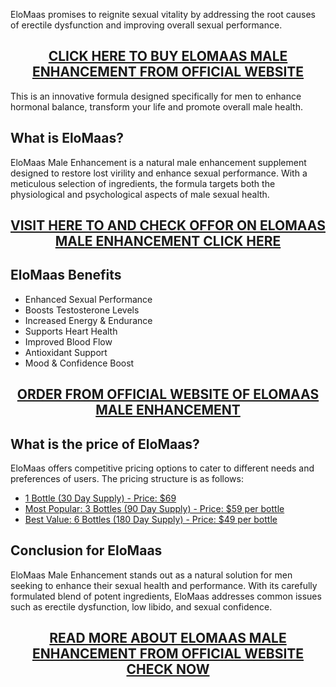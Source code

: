 <p>EloMaas promises to reignite sexual vitality by addressing the root causes of erectile dysfunction and improving overall sexual performance.</p>
<h2 style="text-align: center;"><a href="https://sale365day.com/get-elomaas">CLICK HERE TO BUY ELOMAAS MALE ENHANCEMENT FROM OFFICIAL WEBSITE</a></h2>
<p>This is an innovative formula designed specifically for men to enhance hormonal balance, transform your life and promote overall male health.</p>
<h2 style="text-align: left;">What is EloMaas?</h2>
<p style="text-align: left;">EloMaas Male Enhancement is a natural male enhancement supplement designed to restore lost virility and enhance sexual performance. With a meticulous selection of ingredients, the formula targets both the physiological and psychological aspects of male sexual health.</p>
<h2 style="text-align: center;"><a href="https://sale365day.com/get-elomaas">VISIT HERE TO AND CHECK OFFOR ON ELOMAAS MALE ENHANCEMENT CLICK HERE</a></h2>
<h2 style="text-align: left;">EloMaas Benefits</h2>
<ul style="text-align: left;">
<li>Enhanced Sexual Performance</li>
<li>Boosts Testosterone Levels</li>
<li>Increased Energy &amp; Endurance</li>
<li>Supports Heart Health</li>
<li>Improved Blood Flow</li>
<li>Antioxidant Support</li>
<li>Mood &amp; Confidence Boost</li>
</ul>
<h2 style="text-align: center;"><a href="https://sale365day.com/get-elomaas">ORDER FROM OFFICIAL WEBSITE OF ELOMAAS MALE ENHANCEMENT</a></h2>
<h2 style="text-align: left;">What is the price of EloMaas?</h2>
<p style="text-align: left;">EloMaas offers competitive pricing options to cater to different needs and preferences of users. The pricing structure is as follows:</p>
<ul style="text-align: left;">
<li><a href="https://sale365day.com/get-elomaas">1 Bottle (30 Day Supply) - Price: $69</a></li>
<li><a href="https://sale365day.com/get-elomaas">Most Popular: 3 Bottles (90 Day Supply) - Price: $59 per bottle</a></li>
<li><a href="https://sale365day.com/get-elomaas">Best Value: 6 Bottles (180 Day Supply) - Price: $49 per bottle</a></li>
</ul>
<h2 style="text-align: left;">Conclusion for EloMaas</h2>
<p style="text-align: left;">EloMaas Male Enhancement stands out as a natural solution for men seeking to enhance their sexual health and performance. With its carefully formulated blend of potent ingredients, EloMaas addresses common issues such as erectile dysfunction, low libido, and sexual confidence.</p>
<h2 style="text-align: center;"><a href="https://sale365day.com/get-elomaas">READ MORE ABOUT ELOMAAS MALE ENHANCEMENT FROM OFFICIAL WEBSITE CHECK NOW</a></h2>
